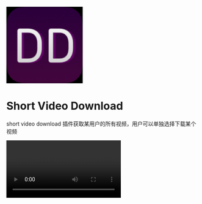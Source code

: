 <p>
  <a href="javascript:;">
    <img src="./icons/icon_83.5@2x.png" alt="Vue DevTools - Unleash Vue Developer Experience" width="200">
  </a>
  <br>
  <h1>Short Video Download</h1>
  <p>short video download 插件获取某用户的所有视频，用户可以单独选择下载某个视频</p>
</p>

<video src="./video.mp4" />
